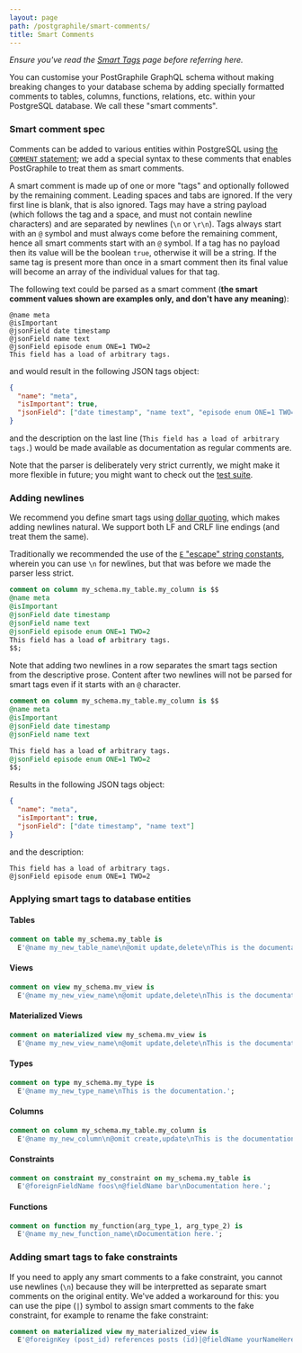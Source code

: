 ```yaml
---
layout: page
path: /postgraphile/smart-comments/
title: Smart Comments
---
```


_Ensure you've read the [Smart Tags](./smart-tags/) page before referring here._

You can customise your PostGraphile GraphQL schema without making breaking
changes to your database schema by adding specially formatted comments to
tables, columns, functions, relations, etc. within your PostgreSQL database. We
call these "smart comments".

### Smart comment spec

Comments can be added to various entities within PostgreSQL using
[the `COMMENT` statement](https://www.postgresql.org/docs/current/sql-comment.html);
we add a special syntax to these comments that enables PostGraphile to treat
them as smart comments.

A smart comment is made up of one or more "tags" and optionally followed by the
remaining comment. Leading spaces and tabs are ignored. If the very first line
is blank, that is also ignored. Tags may have a string payload (which follows
the tag and a space, and must not contain newline characters) and are separated
by newlines (`\n` or `\r\n`). Tags always start with an `@` symbol and must
always come before the remaining comment, hence all smart comments start with
an `@` symbol. If a tag has no payload then its value will be the boolean
`true`, otherwise it will be a string. If the same tag is present more than
once in a smart comment then its final value will become an array of the
individual values for that tag.

The following text could be parsed as a smart comment (**the smart comment
values shown are examples only, and don't have any meaning**):

```
@name meta
@isImportant
@jsonField date timestamp
@jsonField name text
@jsonField episode enum ONE=1 TWO=2
This field has a load of arbitrary tags.
```

and would result in the following JSON tags object:

```json
{
  "name": "meta",
  "isImportant": true,
  "jsonField": ["date timestamp", "name text", "episode enum ONE=1 TWO=2"]
}
```

and the description on the last line
(`This field has a load of arbitrary tags.`) would be made available as
documentation as regular comments are.

Note that the parser is deliberately very strict currently, we might make it
more flexible in future; you might want to check out the
[test suite](https://github.com/graphile/graphile-engine/blob/master/packages/graphile-build-pg/__tests__/tags.test.js).

### Adding newlines

We recommend you define smart tags using [dollar
quoting](https://www.postgresql.org/docs/current/sql-syntax-lexical.html#SQL-SYNTAX-DOLLAR-QUOTING),
which makes adding newlines natural. We support both LF and CRLF line endings
(and treat them the same).

Traditionally we recommended the use of the
[`E` "escape" string constants](https://www.postgresql.org/docs/current/static/sql-syntax-lexical.html#SQL-SYNTAX-CONSTANTS),
wherein you can use `\n` for newlines, but that was before we made the parser less strict.

```sql
comment on column my_schema.my_table.my_column is $$
@name meta
@isImportant
@jsonField date timestamp
@jsonField name text
@jsonField episode enum ONE=1 TWO=2
This field has a load of arbitrary tags.
$$;
```

Note that adding two newlines in a row separates the smart tags section from the
descriptive prose. Content after two newlines will not be parsed for smart tags
even if it starts with an `@` character.

```sql
comment on column my_schema.my_table.my_column is $$
@name meta
@isImportant
@jsonField date timestamp
@jsonField name text

This field has a load of arbitrary tags.
@jsonField episode enum ONE=1 TWO=2
$$;
```

Results in the following JSON tags object:

```json
{
  "name": "meta",
  "isImportant": true,
  "jsonField": ["date timestamp", "name text"]
}
```

and the description:

```
This field has a load of arbitrary tags.
@jsonField episode enum ONE=1 TWO=2
```

### Applying smart tags to database entities

#### Tables

```sql
comment on table my_schema.my_table is
  E'@name my_new_table_name\n@omit update,delete\nThis is the documentation.';
```

#### Views

```sql
comment on view my_schema.mv_view is
  E'@name my_new_view_name\n@omit update,delete\nThis is the documentation.';
```

#### Materialized Views

```sql
comment on materialized view my_schema.mv_view is
  E'@name my_new_view_name\n@omit update,delete\nThis is the documentation.';
```

#### Types

```sql
comment on type my_schema.my_type is
  E'@name my_new_type_name\nThis is the documentation.';
```

#### Columns

```sql
comment on column my_schema.my_table.my_column is
  E'@name my_new_column\n@omit create,update\nThis is the documentation.';
```

#### Constraints

```sql
comment on constraint my_constraint on my_schema.my_table is
  E'@foreignFieldName foos\n@fieldName bar\nDocumentation here.';
```

#### Functions

```sql
comment on function my_function(arg_type_1, arg_type_2) is
  E'@name my_new_function_name\nDocumentation here.';
```

### Adding smart tags to fake constraints

If you need to apply any smart comments to a fake constraint, you cannot use
newlines (`\n`) because they will be interpretted as separate smart comments on
the original entity. We've added a workaround for this: you can use the pipe
(`|`) symbol to assign smart comments to the fake constraint, for example to
rename the fake constraint:

```sql
comment on materialized view my_materialized_view is
  E'@foreignKey (post_id) references posts (id)|@fieldName yourNameHere';
```
